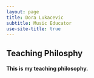```yaml
---
layout: page
title: Dora Lukacevic
subtitle: Music Educator
use-site-title: true
---
```


## Teaching Philosphy

#### This is my teaching philosophy.
